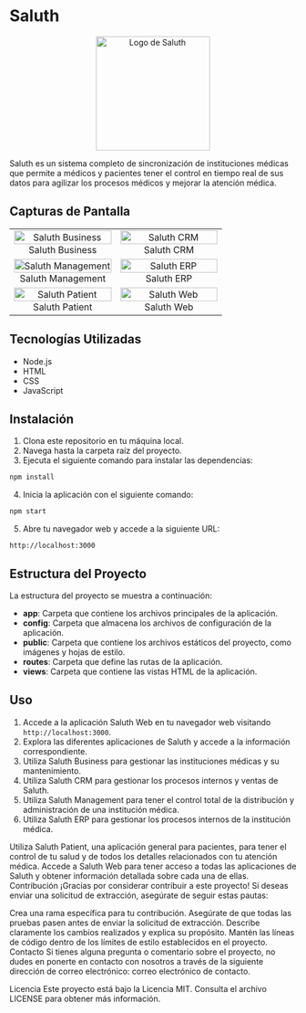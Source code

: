 # Saluth

<p align="center">
  <img src="img/logos/logo_saluth.png" alt="Logo de Saluth" width="200">
</p>

Saluth es un sistema completo de sincronización de instituciones médicas que permite a médicos y pacientes tener el control en tiempo real de sus datos para agilizar los procesos médicos y mejorar la atención médica.

## Capturas de Pantalla

<div style="width: 100%;">
  <table style="width: 100%;">
    <tr>
      <td align="center" width="50%">
        <img src="img/capturas/cap-1.png" alt="Saluth Business" width="100%">
        <br>
        Saluth Business
      </td>
      <td align="center" width="50%">
        <img src="img/capturas/cap-2.png" alt="Saluth CRM" width="100%">
        <br>
        Saluth CRM
      </td>
    </tr>
    <tr>
      <td align="center" width="50%">
        <img src="img/capturas/cap-3.png" alt="Saluth Management" width="100%">
        <br>
        Saluth Management
      </td>
      <td align="center" width="50%">
        <img src="img/capturas/cap-4.png" alt="Saluth ERP" width="100%">
        <br>
        Saluth ERP
      </td>
    </tr>
    <tr>
      <td align="center" width="50%">
        <img src="img/capturas/cap-5.png" alt="Saluth Patient" width="100%">
        <br>
        Saluth Patient
      </td>
      <td align="center" width="50%">
        <img src="img/capturas/cap-6.png" alt="Saluth Web" width="100%">
        <br>
        Saluth Web
      </td>
    </tr>
  </table>
</div>

## Tecnologías Utilizadas

- Node.js
- HTML
- CSS
- JavaScript

## Instalación

1. Clona este repositorio en tu máquina local.
2. Navega hasta la carpeta raíz del proyecto.
3. Ejecuta el siguiente comando para instalar las dependencias:

```bash
npm install
```

4. Inicia la aplicación con el siguiente comando:

```bash
npm start
```

5. Abre tu navegador web y accede a la siguiente URL:

```
http://localhost:3000
```

## Estructura del Proyecto

La estructura del proyecto se muestra a continuación:

- **app**: Carpeta que contiene los archivos principales de la aplicación.
- **config**: Carpeta que almacena los archivos de configuración de la aplicación.
- **public**: Carpeta que contiene los archivos estáticos del proyecto, como imágenes y hojas de estilo.
- **routes**: Carpeta que define las rutas de la aplicación.
- **views**: Carpeta que contiene las vistas HTML de la aplicación.

## Uso

1. Accede a la aplicación Saluth Web en tu navegador web visitando `http://localhost:3000`.
2. Explora las diferentes aplicaciones de Saluth y accede a la información correspondiente.
3. Utiliza Saluth Business para gestionar las instituciones médicas y su mantenimiento.
4. Utiliza Saluth CRM para gestionar los procesos internos y ventas de Saluth.
5. Utiliza Saluth Management para tener el control total de la distribución y administración de una institución médica.
6. Utiliza Saluth ERP para gestionar los procesos internos de la institución médica.

Utiliza Saluth Patient, una aplicación general para pacientes, para tener el control de tu salud y de todos los detalles relacionados con tu atención médica.
Accede a Saluth Web para tener acceso a todas las aplicaciones de Saluth y obtener información detallada sobre cada una de ellas.
Contribución
¡Gracias por considerar contribuir a este proyecto! Si deseas enviar una solicitud de extracción, asegúrate de seguir estas pautas:

Crea una rama específica para tu contribución.
Asegúrate de que todas las pruebas pasen antes de enviar la solicitud de extracción.
Describe claramente los cambios realizados y explica su propósito.
Mantén las líneas de código dentro de los límites de estilo establecidos en el proyecto.
Contacto
Si tienes alguna pregunta o comentario sobre el proyecto, no dudes en ponerte en contacto con nosotros a través de la siguiente dirección de correo electrónico: correo electrónico de contacto.

Licencia
Este proyecto está bajo la Licencia MIT. Consulta el archivo LICENSE para obtener más información.
